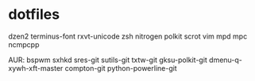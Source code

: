 dotfiles
========
dzen2 terminus-font rxvt-unicode zsh nitrogen polkit scrot vim mpd mpc ncmpcpp

AUR: bspwm sxhkd sres-git sutils-git txtw-git gksu-polkit-git dmenu-q-xywh-xft-master compton-git python-powerline-git
